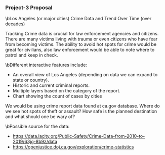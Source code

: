 ### Project-3 Proposal

\bLos Angeles (or major cities) Crime Data and Trend Over Time (over decades)

Tracking Crime data is crucial for law enforcement agencies and citizens. There are many victims living with trauma or even citizens who have fear from becoming victims. The ability to avoid hot spots for crime would be great for civilians, also law enforcement would be able to note where to patrol and keep in check.

\bDifferent interactive features include:
- An overall view of Los Angeles (depending on data we can expand to state or country).
- Historic and current criminal reports.
- Multiple layers based on the category of the report.
- Chart showing the count of cases by cities

We would be using crime report data found at ca.gov database. Where do we see hot spots of theft or assault? How safe is the planned destination and what should one be wary of?

\bPossible source for the data:
- https://data.lacity.org/Public-Safety/Crime-Data-from-2010-to-2019/63jg-8b9z/data
- https://openjustice.doj.ca.gov/exploration/crime-statistics
